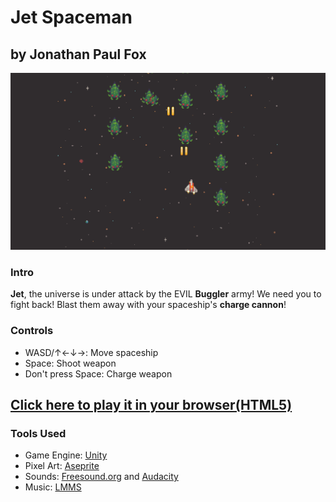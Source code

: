 # Jet Spaceman
## by Jonathan Paul Fox
![Jet Spaceman Screenshot](/imgs/jetspaceman1.png)

### Intro
**Jet**, the universe is under attack by the EVIL **Buggler** army! We need you to fight back!  Blast them away with your spaceship's **charge cannon**!

### Controls
- WASD/↑←↓→: Move spaceship
- Space: Shoot weapon
- Don't press Space: Charge weapon

## [Click here to play it in your browser(HTML5)](https://fishwash.github.io/jet-spaceman/)

### Tools Used
- Game Engine: [Unity](https://unity.com/)
- Pixel Art: [Aseprite](https://www.aseprite.org/)
- Sounds: [Freesound.org](https://freesound.org/) and [Audacity](https://www.audacityteam.org/)
- Music: [LMMS](https://lmms.io/)
